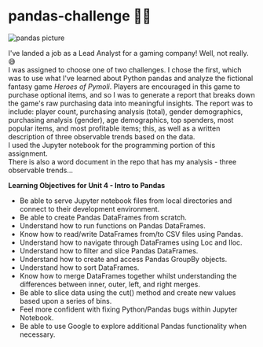 # pandas-challenge 🐼🐼
![pandas picture](https://github.com/RutgersCodingBootcamp/RU-JER-DATA-PT-01-2020/blob/master/02-Homework/04-Pandas/Instructions/Images/Fantasy.png?raw=true)  

I've landed a job as a Lead Analyst for a gaming company! Well, not really.  
:sweat_smile:  
I was assigned to choose one of two challenges. I chose the first, which was to use what I've learned about Python pandas and analyze the fictional fantasy game *Heroes of Pymoli*. Players are encouraged in this game to purchase optional items, and so I was to generate a report that breaks down the game's raw purchasing data into meaningful insights. The report was to include: player count, purchasing analysis (total), gender demographics, purchasing analysis (gender), age demographics, top spenders, most popular items, and most profitable items; this, as well as a written description of three observable trends based on the data.  
I used the Jupyter notebook for the programming portion of this assignment.  
There is also a word document in the repo that has my analysis - three observable trends...  
  
**Learning Objectives for Unit 4 - Intro to Pandas**
- Be able to serve Jupyter notebook files from local directories and connect to their development environment.
- Be able to create Pandas DataFrames from scratch.
- Understand how to run functions on Pandas DataFrames.
- Know how to read/write DataFrames from/to CSV files using Pandas.
- Understand how to navigate through DataFrames using Loc and Iloc.
- Understand how to filter and slice Pandas DataFrames.
- Understand how to create and access Pandas GroupBy objects.
- Understand how to sort DataFrames.
- Know how to merge DataFrames together whilst understanding the differences between inner, outer, left, and right merges.
- Be able to slice data using the cut() method and create new values based upon a series of bins.
- Feel more confident with fixing Python/Pandas bugs within Jupyter Notebook.
- Be able to use Google to explore additional Pandas functionality when necessary.
